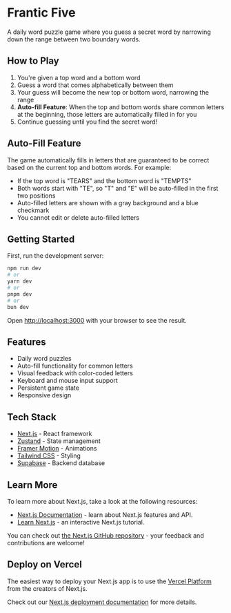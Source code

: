 # Frantic Five

A daily word puzzle game where you guess a secret word by narrowing down the range between two boundary words.

## How to Play

1. You're given a top word and a bottom word
2. Guess a word that comes alphabetically between them
3. Your guess will become the new top or bottom word, narrowing the range
4. **Auto-fill Feature**: When the top and bottom words share common letters at the beginning, those letters are automatically filled in for you
5. Continue guessing until you find the secret word!

## Auto-Fill Feature

The game automatically fills in letters that are guaranteed to be correct based on the current top and bottom words. For example:

- If the top word is "TEARS" and the bottom word is "TEMPTS"
- Both words start with "TE", so "T" and "E" will be auto-filled in the first two positions
- Auto-filled letters are shown with a gray background and a blue checkmark
- You cannot edit or delete auto-filled letters

## Getting Started

First, run the development server:

```bash
npm run dev
# or
yarn dev
# or
pnpm dev
# or
bun dev
```

Open [http://localhost:3000](http://localhost:3000) with your browser to see the result.

## Features

- Daily word puzzles
- Auto-fill functionality for common letters
- Visual feedback with color-coded letters
- Keyboard and mouse input support
- Persistent game state
- Responsive design

## Tech Stack

- [Next.js](https://nextjs.org) - React framework
- [Zustand](https://zustand-demo.pmnd.rs/) - State management
- [Framer Motion](https://www.framer.com/motion/) - Animations
- [Tailwind CSS](https://tailwindcss.com) - Styling
- [Supabase](https://supabase.com) - Backend database

## Learn More

To learn more about Next.js, take a look at the following resources:

- [Next.js Documentation](https://nextjs.org/docs) - learn about Next.js features and API.
- [Learn Next.js](https://nextjs.org/learn) - an interactive Next.js tutorial.

You can check out [the Next.js GitHub repository](https://github.com/vercel/next.js) - your feedback and contributions are welcome!

## Deploy on Vercel

The easiest way to deploy your Next.js app is to use the [Vercel Platform](https://vercel.com/new?utm_medium=default-template&filter=next.js&utm_source=create-next-app&utm_campaign=create-next-app-readme) from the creators of Next.js.

Check out our [Next.js deployment documentation](https://nextjs.org/docs/app/building-your-application/deploying) for more details.
